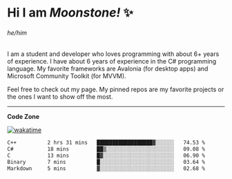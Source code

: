 
<!--
**MoonstoneStudios/MoonstoneStudios** is a ✨ _special_ ✨ repository because its `README.md` (this file) appears on your GitHub profile.

Here are some ideas to get you started:

- 🔭 I’m currently working on ...
- 🌱 I’m currently learning ...
- 👯 I’m looking to collaborate on ...
- 🤔 I’m looking for help with ...
- 💬 Ask me about ...
- 📫 How to reach me: ...
- 😄 Pronouns: ...
- ⚡ Fun fact: ...
-->

# Hi I am _Moonstone!_  ✨
###### he/him

I am a student and developer who loves programming with about 6+ years of experience. 
I have about 6 years of experience in the C# programming language. 
My favorite frameworks are Avalonia (for desktop apps) and Microsoft Community Toolkit (for MVVM).

Feel free to check out my page. My pinned repos are my favorite projects or the ones I want to show off the most. 

---

**Code Zone**


[![wakatime](https://wakatime.com/badge/user/35c755da-7226-42ef-89f9-892c03fbcf7e.svg?style=for-the-badge)](https://wakatime.com/@35c755da-7226-42ef-89f9-892c03fbcf7e)
<!--START_SECTION:waka-->

```txt
C++          2 hrs 31 mins   ██████████████████▓░░░░░░   74.53 %
C#           18 mins         ██▒░░░░░░░░░░░░░░░░░░░░░░   09.08 %
C            13 mins         █▓░░░░░░░░░░░░░░░░░░░░░░░   06.90 %
Binary       7 mins          █░░░░░░░░░░░░░░░░░░░░░░░░   03.64 %
Markdown     5 mins          ▓░░░░░░░░░░░░░░░░░░░░░░░░   02.68 %
```

<!--END_SECTION:waka-->
